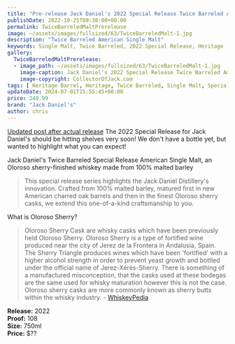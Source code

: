 ```yaml
---
title: "Pre-release Jack Daniel's 2022 Special Release Twice Barreled American Single Malt"
publishDate: 2022-10-25T09:30:00+00:00
permalink: TwiceBarreledMaltPrerelease
image: ~/assets/images/fullsized/63/TwiceBarreledMalt-1.jpg
description: "Twice Barreled American Single Malt"
keywords: Single Malt, Twice Barreled, 2022 Special Release, Heritage
gallery:
  TwiceBarreledMaltPrerelease:
  - image_path: ~/assets/images/fullsized/63/TwiceBarreledMalt-1.jpg
    image-caption: Jack Daniel's 2022 Special Release Twice Barreled American Single Malt
    image-copyright: CollectorOfJack.com
tags: [ Heritage Barrel, Heritage, Twice Barreled, Single Malt, Special Release, 700ml, "2022" ]
updateDate: 2024-07-01T15:55:45+00:00
price: 249.99
brand: "Jack Daniel's"
author: chris
---
```

[Updated post after actual release](/TwiceBarreledAmericanMalt)
The 2022 Special Release for Jack Daniel's should be hitting shelves very soon! We don't have a bottle yet, but wanted to highlight what you can expect!

Jack Daniel's Twice Barreled Special Release American Single Malt, an Oloroso sherry-finished whiskey made from 100% malted barley

> This special release series highlights the Jack Daniel Distillery's innovation. Crafted from 100% malted barley, matured first in new American charred oak barrels and then in the finest Oloroso sherry casks, we extend this one-of-a-kind craftsmanship to you.

What is Oloroso Sherry?
>Oloroso Sherry Cask are whisky casks which have been previously held Oloroso Sherry. Oloroso Sherry is a type of fortified wine produced near the city of Jerez de la Frontera in Andalusia, Spain. The Sherry Triangle produces wines which have been 'fortified' with a higher alcohol strength in order to prevent yeast growth and bottled under the official name of Jerez-Xérès-Sherry. There is something of a manufactured misconception, that the casks used at these bodegas are the same used for whisky maturation however this is not the case. Oloroso sherry casks are more commonly known as sherry butts within the whisky industry. - [WhiskeyPedia](https://whiskipedia.com/fundamentals/oloroso-sherry-casks/)


**Release:** 2022  
**Proof:** 108  
**Size:** 750ml  
**Price:** $??



